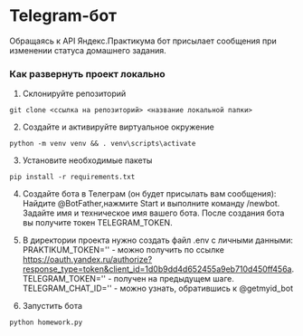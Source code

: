 # Telegram-бот
Обращаясь к API Яндекс.Практикума бот присылает сообщения при изменении статуса домашнего задания.

### Как развернуть проект локально

1. Склонируйте репозиторий

```
git clone <ссылка на репозиторий> <название локальной папки>
```

2. Создайте и активируйте виртуальное окружение

```
python -m venv venv && . venv\scripts\activate
```

3. Установите необходимые пакеты

```
pip install -r requirements.txt
```

4. Создайте бота в Телеграм (он будет присылать вам сообщения):
Найдите @BotFather,нажмите Start  и выполните команду /newbot.
Задайте имя и техническое имя вашего бота.
После создания бота вы получите токен TELEGRAM_TOKEN.

5. В директории проекта нужно создать файл .env с личными данными:
<br>PRAKTIKUM_TOKEN='' - можно получить по ссылке https://oauth.yandex.ru/authorize?response_type=token&client_id=1d0b9dd4d652455a9eb710d450ff456a.
<br>TELEGRAM_TOKEN='' - получен на предыдущем шаге.
<br>TELEGRAM_CHAT_ID='' - можно узнать, обратившись к @getmyid_bot

4. Запустить бота

```
python homework.py
```

